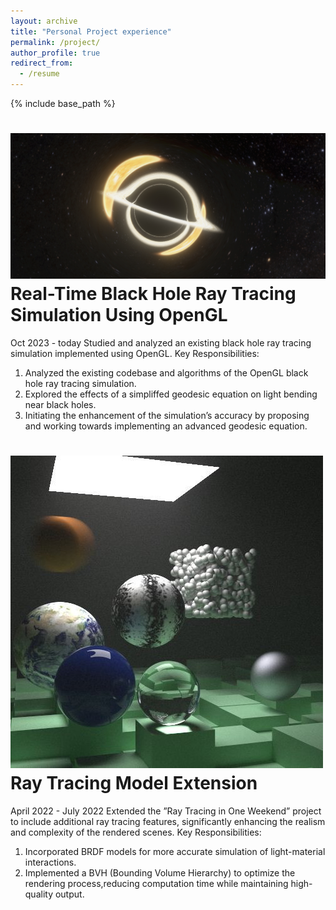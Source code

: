 ```yaml
---
layout: archive
title: "Personal Project experience"
permalink: /project/
author_profile: true
redirect_from:
  - /resume
---
```


{% include base_path %}



<!-- <!-- Publications
======
  <ul>{% for post in site.publications reversed %}
    {% include archive-single-cv.html %}
  {% endfor %}</ul> -->
  
<!-- Personal Project experience
====== -->
![img](/images/1.jpg)
Real-Time Black Hole Ray Tracing Simulation Using OpenGL
======

Oct 2023 - today
Studied and analyzed an existing black hole ray tracing simulation implemented using OpenGL.
Key Responsibilities: 
1. Analyzed the existing codebase and algorithms of the OpenGL black hole ray tracing simulation. 
2. Explored the effects of a simpliffed geodesic equation on light bending near black holes. 
3. Initiating the enhancement of the simulation’s accuracy by proposing and working towards implementing an advanced geodesic equation.


![img](/images/2.png)
Ray Tracing Model Extension
======

April 2022 - July 2022
Extended the ”Ray Tracing in One Weekend” project to include additional ray tracing features, significantly enhancing the realism and complexity of the rendered scenes.
Key Responsibilities: 
1. Incorporated BRDF models for more accurate simulation of light-material interactions. 
2. Implemented a BVH (Bounding Volume Hierarchy) to optimize the rendering process,reducing computation time while maintaining high-quality output.

